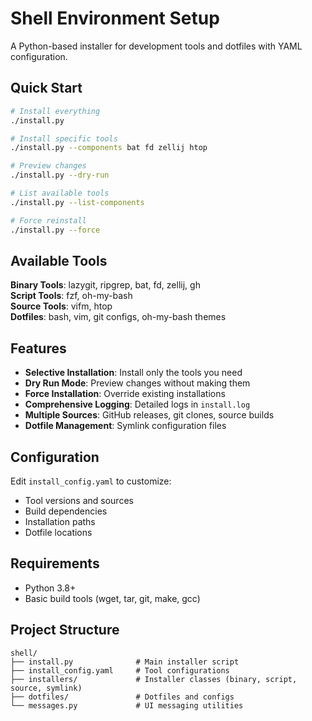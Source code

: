 # Shell Environment Setup

A Python-based installer for development tools and dotfiles with YAML configuration.

## Quick Start

```bash
# Install everything
./install.py

# Install specific tools
./install.py --components bat fd zellij htop

# Preview changes
./install.py --dry-run

# List available tools
./install.py --list-components

# Force reinstall
./install.py --force
```

## Available Tools

**Binary Tools**: lazygit, ripgrep, bat, fd, zellij, gh  
**Script Tools**: fzf, oh-my-bash  
**Source Tools**: vifm, htop  
**Dotfiles**: bash, vim, git configs, oh-my-bash themes

## Features

- **Selective Installation**: Install only the tools you need
- **Dry Run Mode**: Preview changes without making them
- **Force Installation**: Override existing installations
- **Comprehensive Logging**: Detailed logs in `install.log`
- **Multiple Sources**: GitHub releases, git clones, source builds
- **Dotfile Management**: Symlink configuration files

## Configuration

Edit `install_config.yaml` to customize:
- Tool versions and sources
- Build dependencies
- Installation paths
- Dotfile locations

## Requirements

- Python 3.8+
- Basic build tools (wget, tar, git, make, gcc)

## Project Structure

```
shell/
├── install.py              # Main installer script
├── install_config.yaml     # Tool configurations  
├── installers/             # Installer classes (binary, script, source, symlink)
├── dotfiles/               # Dotfiles and configs
└── messages.py             # UI messaging utilities
```
